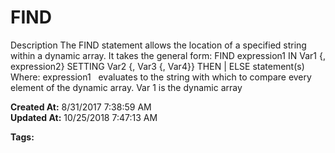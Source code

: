 # FIND

Description The FIND statement allows the location of a specified string within a dynamic array. It takes the general form: FIND expression1 IN Var1 {, expression2} SETTING Var2 {, Var3 {, Var4}} THEN | ELSE statement(s) Where: expression1   evaluates to the string with which to compare every element of the dynamic array. Var 1 is the dynamic array   

**Created At:** 8/31/2017 7:38:59 AM  
**Updated At:** 10/25/2018 7:47:13 AM  

**Tags:**
<badge text='string operations' vertical='middle' />
<badge text='dynamic arrays' vertical='middle' />
